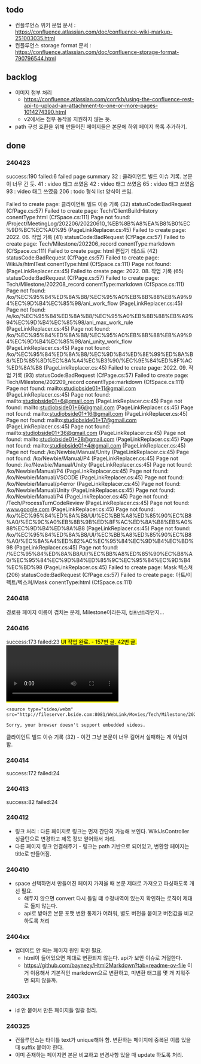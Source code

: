 ## todo

* 컨플루언스 위키 문법 문서 : https://confluence.atlassian.com/doc/confluence-wiki-markup-251003035.html
* 컨플루언스 storage format 문서 : https://confluence.atlassian.com/doc/confluence-storage-format-790796544.html

## backlog

* 이미지 첨부 처리
  * https://confluence.atlassian.com/confkb/using-the-confluence-rest-api-to-upload-an-attachment-to-one-or-more-pages-1014274390.html
  * v2에서는 첨부 동작을 지원하지 않는 듯.
* path 구성 호환을 위해 만들어진 페이지들은 본문에 하위 페이지 목록 추가하기.

## done

### 240423

success:190 failed:6
failed page summary
32 : 클라이언트 빌드 이슈 기록. 본문이 너무 긴 듯.
41 : video 태그 쓰였음
42 : video 태그 쓰였음
65 : video 태그 쓰였음
93 : video 태그 쓰였음
206 : todo 형식 list 양식이 쓰임.

Failed to create page: 클라이언트 빌드 이슈 기록 (32) statusCode:BadRequest (CfPage.cs:57)
Failed to create page: Tech/ClientBuildHistory conentType:html (CfSpace.cs:111)
Page not found: /Project/MeetingLog/202206/20220610_%EB%8B%A8%EA%B8%B0%EC%9D%BC%EC%A0%95 (PageLinkReplacer.cs:45)
Failed to create page: 2022. 06. 작업 기록 (41) statusCode:BadRequest (CfPage.cs:57)
Failed to create page: Tech/Milestone/202206_record conentType:markdown (CfSpace.cs:111)
Failed to create page: html 편집기 테스트 (42) statusCode:BadRequest (CfPage.cs:57)
Failed to create page: WikiJs/htmlTest conentType:html (CfSpace.cs:111)
Page not found:  (PageLinkReplacer.cs:45)
Failed to create page: 2022. 08. 작업 기록 (65) statusCode:BadRequest (CfPage.cs:57)
Failed to create page: Tech/Milestone/202208_record conentType:markdown (CfSpace.cs:111)
Page not found: /ko/%EC%95%84%ED%8A%B8/%EC%95%A0%EB%8B%88%EB%A9%94%EC%9D%B4%EC%85%98/ani_work_flow (PageLinkReplacer.cs:45)
Page not found: /e/ko/%EC%95%84%ED%8A%B8/%EC%95%A0%EB%8B%88%EB%A9%94%EC%9D%B4%EC%85%98/ani_max_work_rule (PageLinkReplacer.cs:45)
Page not found: /ko/%EC%95%84%ED%8A%B8/%EC%95%A0%EB%8B%88%EB%A9%94%EC%9D%B4%EC%85%98/ani_unity_work_flow (PageLinkReplacer.cs:45)
Page not found: /ko/%EC%95%84%ED%8A%B8/%EC%9D%B4%ED%8E%99%ED%8A%B8/%ED%85%8D%EC%8A%A4%EC%B3%90/%EC%9E%84%ED%8F%AC%ED%8A%B8 (PageLinkReplacer.cs:45)
Failed to create page: 2022. 09. 작업 기록 (93) statusCode:BadRequest (CfPage.cs:57)
Failed to create page: Tech/Milestone/202209_record conentType:markdown (CfSpace.cs:111)
Page not found: mailto:studiobside01+11@gmail.com (PageLinkReplacer.cs:45)
Page not found: mailto:studiobside01+6@gmail.com (PageLinkReplacer.cs:45)
Page not found: mailto:studiobside01+66@gmail.com (PageLinkReplacer.cs:45)
Page not found: mailto:studiobside01+16@gmail.com (PageLinkReplacer.cs:45)
Page not found: mailto:studiobside01+17@gmail.com (PageLinkReplacer.cs:45)
Page not found: mailto:studiobside01+36@gmail.com (PageLinkReplacer.cs:45)
Page not found: mailto:studiobside01+28@gmail.com (PageLinkReplacer.cs:45)
Page not found: mailto:studiobside01+4@gmail.com (PageLinkReplacer.cs:45)
Page not found: /ko/Newbie/Manual/Unity (PageLinkReplacer.cs:45)
Page not found: /ko/Newbie/Manual/P4 (PageLinkReplacer.cs:45)
Page not found: /ko/Newbie/Manual/Unity (PageLinkReplacer.cs:45)
Page not found: /ko/Newbie/Manual/P4 (PageLinkReplacer.cs:45)
Page not found: /ko/Newbie/Manual/VSCODE (PageLinkReplacer.cs:45)
Page not found: /ko/Newbie/Manual/p4error (PageLinkReplacer.cs:45)
Page not found: /ko/Newbie/Manual/Unity (PageLinkReplacer.cs:45)
Page not found: /ko/Newbie/Manual/P4 (PageLinkReplacer.cs:45)
Page not found: /Tech/ProcessTurnCodeReview (PageLinkReplacer.cs:45)
Page not found: www.google.com (PageLinkReplacer.cs:45)
Page not found: /ko/%EC%95%84%ED%8A%B8/UI/%EC%BB%A8%ED%85%90%EC%B8%A0/%EC%9C%A0%EB%8B%9B%ED%8F%AC%ED%8A%B8%EB%A0%88%EC%9D%B4%ED%8A%B8 (PageLinkReplacer.cs:45)
Page not found: /ko/%EC%95%84%ED%8A%B8/UI/%EC%BB%A8%ED%85%90%EC%B8%A0/%EC%8A%A4%ED%82%AC%EC%95%84%EC%9D%B4%EC%BD%98 (PageLinkReplacer.cs:45)
Page not found: /%EC%95%84%ED%8A%B8/UI/%EC%BB%A8%ED%85%90%EC%B8%A0/%EC%95%84%EC%9D%B4%ED%85%9C%EC%95%84%EC%9D%B4%EC%BD%98 (PageLinkReplacer.cs:45)
Failed to create page: Mask 텍스쳐 (206) statusCode:BadRequest (CfPage.cs:57)
Failed to create page: 아트/이펙트/텍스쳐/Mask conentType:html (CfSpace.cs:111)

### 240418

경로용 페이지 이름이 겹치는 문제, Milestone이라든지, `컴포넌트`라던지...

### 240416

success:173 failed:23
<mark class="marker-blue">UI 작업 완료</span>. - 157번 글.
42번 글.
<video controls="">

    <source type="video/webm" src="http://fileserver.bside.com:8081/WebLink/Movies/Tech/Milestone/202206/exception_editor.mkv">

    Sorry, your browser doesn't support embedded videos.
</video>
클라이언트 빌드 이슈 기록 (32) - 이건 그냥 본문이 너무 길어서 실패하는 게 아닐까 함. 

### 240414

success:172 failed:24

### 240413

success:82 failed:24

### 240412

* 링크 처리 : 다른 페이지로 링크는 먼저 간단히 가능해 보인다. WikiJsController 싱글턴으로 변경하고 제목 정보 얻어와서 처리.
* 다른 페이지 링크 연결해주기 - 링크는 path 기반으로 되어있고, 변환할 페이지는 title로 만들어짐.

### 240410

* space 선택하면서 만들어진 페이지 가져올 때 본문 제대로 가져오고 파싱하도록 개선 필요. 
  * 해두지 않으면 convert 다시 돌릴 떄 수정내역이 있는지 확인하는 로직이 제대로 돌지 않는다. 
  * api로 받아온 본문 포맷 변환 통제가 어려워, 별도 버전을 붙이고 버전값을 비교하도록 처리

### 2404xx

* 업데이트 안 되는 페이지 원인 확인 필요.
  * html이 들어있으면 제대로 변환되지 않는다. api가 보안 이슈로 거절한다.
  * https://github.com/baynezy/Html2Markdown?tab=readme-ov-file 이거 이용해서 기본적인 markdown으로 변환하고, 미변환 태그를 몇 개 지워주면 되지 않을까.

### 2403xx

* id 안 붙여서 만든 페이지들 일괄 정리.

### 240325

* 컨플루언스는 타이틀 text가 unique해야 함. 변환하는 페이지에 중복된 이름 있을 때 suffix 붙여야 한다.
* 이미 존재하는 페이지면 본문 비교하고 변경사항 있을 때 update 하도록 처리.